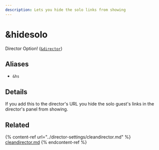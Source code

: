 ```yaml
---
description: Lets you hide the solo links from showing
---
```


# \&hidesolo

Director Option! ([`&director`](../viewers-settings/director.md))

## Aliases

* `&hs`

## Details

If you add this to the director's URL you hide the solo guest's links in the director's panel from showing.

## Related

{% content-ref url="../director-settings/cleandirector.md" %}
[cleandirector.md](../director-settings/cleandirector.md)
{% endcontent-ref %}
